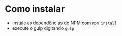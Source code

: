 # Como instalar #

* instale as dependências do NPM com `npm install`
* execute o gulp digitando `gulp` 